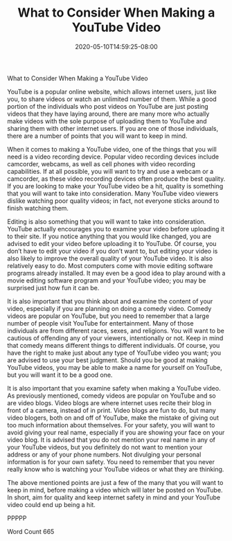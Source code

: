﻿---
title: "What to Consider When Making a YouTube Video"
date: 2020-05-10T14:59:25-08:00
description: "YouTube Tips for Web Success"
featured_image: "/images/YouTube.jpg"
tags: ["YouTube"]
---

What to Consider When Making a YouTube Video

YouTube is a popular online website, which allows internet users, just like you, to share videos or watch an unlimited number of them.  While a good portion of the individuals who post videos on YouTube are just posting videos that they have laying around, there are many more who actually make videos with the sole purpose of uploading them to YouTube and sharing them with other internet users.  If you are one of those individuals, there are a number of points that you will want to keep in mind.

When it comes to making a YouTube video, one of the things that you will need is a video recording device.  Popular video recording devices include camcorder, webcams, as well as cell phones with video recording capabilities.  If at all possible, you will want to try and use a webcam or a camcorder, as these video recording devices often produce the best quality.  If you are looking to make your YouTube video be a hit, quality is something that you will want to take into consideration. Many YouTube video viewers dislike watching poor quality videos; in fact, not everyone sticks around to finish watching them.  

Editing is also something that you will want to take into consideration.  YouTube actually encourages you to examine your video before uploading it to their site.  If you notice anything that you would like changed, you are advised to edit your video before uploading it to YouTube.  Of course, you don’t have to edit your video if you don’t want to, but editing your video is also likely to improve the overall quality of your YouTube video.  It is also relatively easy to do.  Most computers come with movie editing software programs already installed.  It may even be a good idea to play around with a movie editing software program and your YouTube video; you may be surprised just how fun it can be. 

It is also important that you think about and examine the content of your video, especially if you are planning on doing a comedy video.  Comedy videos are popular on YouTube, but you need to remember that a large number of people visit YouTube for entertainment.  Many of those individuals are from different races, sexes, and religions.  You will want to be cautious of offending any of your viewers, intentionally or not.  Keep in mind that comedy means different things to different individuals.  Of course, you have the right to make just about any type of YouTube video you want; you are advised to use your best judgment.  Should you be good at making YouTube videos, you may be able to make a name for yourself on YouTube, but you will want it to be a good one.  

It is also important that you examine safety when making a YouTube video.  As previously mentioned, comedy videos are popular on YouTube and so are video blogs.  Video blogs are where internet uses recite their blog in front of a camera, instead of in print.  Video blogs are fun to do, but many video blogers, both on and off of YouTube, make the mistake of giving out too much information about themselves.  For your safety, you will want to avoid giving your real name, especially if you are showing your face on your video blog.  It is advised that you do not mention your real name in any of your YouTube videos, but you definitely do not want to mention your address or any of your phone numbers.  Not divulging your personal information is for your own safety.  You need to remember that you never really know who is watching your YouTube videos or what they are thinking.  

The above mentioned points are just a few of the many that you will want to keep in mind, before making a video which will later be posted on YouTube.  In short, aim for quality and keep internet safety in mind and your YouTube video could end up being a hit.

PPPPP

Word Count 665




